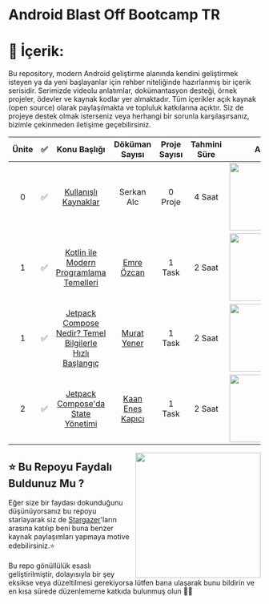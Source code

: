 # Android Blast Off Bootcamp TR

# 📝 İçerik:

Bu repository, modern Android geliştirme alanında kendini geliştirmek isteyen ya da yeni başlayanlar için rehber niteliğinde hazırlanmış bir içerik serisidir. Serimizde videolu anlatımlar, dokümantasyon desteği, örnek projeler, ödevler ve kaynak kodlar yer almaktadır. Tüm içerikler açık kaynak (open source) olarak paylaşılmakta ve topluluk katkılarına açıktır. Siz de projeye destek olmak isterseniz veya herhangi bir sorunla karşılaşırsanız, bizimle çekinmeden iletişime geçebilirsiniz.



|Ünite|✅  |          Konu Başlığı          | Döküman Sayısı  | Proje Sayısı | Tahmini Süre |Alan |
|:---:|:-----|:------------------------------:|:-----------------:|:--------------:|:--------------:|:-------------:|
|0|✅     | [Kullanışlı Kaynaklar](https://github.com/Developer-MultiGroup/Android-Blast-Off/tree/main/Part%2000%20%7C%20Kaynak%C3%A7a)       |Serkan Alc                |0 Proje              | 4 Saat             | <img src="https://developers.google.com/profile/badges/events/io/2022/android/3-build/badge.svg" width="135em"/> 
|1|✅     | [Kotlin ile Modern Programlama Temelleri](https://github.com/Developer-MultiGroup/Android-Blast-Off/tree/main/Part%2001%20%7C%20Kotlin%20ile%20Modern%20Programlama%20Temelleri%20)       |[Emre Özcan](https://www.linkedin.com/in/emre-%C3%B6zcan-6aa582193/)               |1 Task              | 2 Saat             | <img src="https://github.com/user-attachments/assets/aa472f1d-8132-436c-b3ad-b5ee132fb510" width="135em"/>
|1|✅     | [Jetpack Compose Nedir? Temel Bilgilerle Hızlı Başlangıç](https://www.youtube.com/watch?v=wku2t4buH10&ab_channel=MultiGroupCommunity)       |[Murat Yener ](https://www.linkedin.com/in/muratyener/)              |1 Task              | 2 Saat             | <img src="https://github.com/user-attachments/assets/cad73ab3-1c48-4249-9cb1-70be8b6c82e9" width="135em"/>  
|2|✅     | [Jetpack Compose'da State Yönetimi](https://www.youtube.com/watch?v=2zEsctLGkd8)       |[Kaan Enes Kapıcı ](https://www.linkedin.com/in/kaaneneskpc/)              |1 Task              | 2 Saat             | <img src="https://github.com/user-attachments/assets/6ade1a76-94b0-4497-8b4a-a16c23847264" width="135em"/>

<img align="right" src="https://media.giphy.com/media/fWpU2nQmUKvRct4c1u/giphy.gif" width='250'/>

## ⭐ Bu Repoyu Faydalı Buldunuz Mu ?

Eğer size bir faydası dokunduğunu düşünüyorsanız bu repoyu starlayarak siz de [Stargazer](url)'ların arasına katılıp beni buna benzer kaynak paylaşımları yapmaya motive edebilirsiniz.⭐ <br>
<br>
Bu repo gönüllülük esaslı geliştirilmiştir, dolayısıyla bir şey eksikse veya düzeltilmesi gerekiyorsa lütfen bana ulaşarak bunu bildirin ve en kısa sürede düzenlememe katkıda bulunmuş olun 👍🏻


